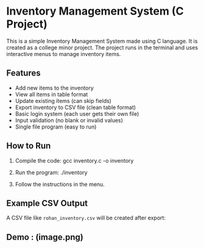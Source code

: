 # Inventory Management System (C Project)

This is a simple Inventory Management System made using C language. It is created as a college minor project. The project runs in the terminal and uses interactive menus to manage inventory items.

## Features

- Add new items to the inventory
- View all items in table format
- Update existing items (can skip fields)
- Export inventory to CSV file (clean table format)
- Basic login system (each user gets their own file)
- Input validation (no blank or invalid values)
- Single file program (easy to run)

## How to Run

1. Compile the code:
   gcc inventory.c -o inventory

2. Run the program:
   ./inventory

3. Follow the instructions in the menu.

## Example CSV Output

A CSV file like `rohan_inventory.csv` will be created after export:

## Demo : (image.png)
